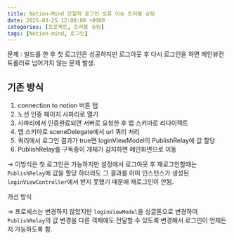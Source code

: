 ```yaml
---
title: Notion-Mind 간헐적 로그인 오류 이슈 트러블 슈팅
date: 2025-03-25 12:00:00 +0900
categories: [프로젝트, 트러블 슈팅]
tags: [Notion-mind, 로그인]
---
```



문제 : 빌드를 한 후 첫 로그인은 성공하지만 로그아웃 후 다시 로그인을 하면 메인뷰컨트롤러로 넘어가지 않는 문제 발생.

## 기존 방식

1. connection to notion 버튼 탭
2. 노션 인증 페이지 사파리로 열기
3. 사파리에서 인증완료되면 서버로 요청한 후 앱 스키마로 리다이렉트
4. 앱 스키마로 sceneDelegate에서 url 쿼리 처리
5. 쿼리에서 로그인 결과가 true면 loginViewModel의 PublishRelay에 값 할당
6. PublishRelay를 구독중이 개체가 감지하면 메인화면으로 이동

→ 이방식은 첫 로그인은 가능하지만 설정에서 로그아웃 후 재로그인할때는 `PublishRelay`에 값을 할당 하더라도 그 결과를 이미 인스턴스가 생성된 `loginViewController`에서 받지 못했기 때문에 재로그인이 안됨.

개선 방식

→ 프로세스는 변경하지 않았지만 `loginViewModel`을 싱글톤으로 변경하여 `PublishRelay`의 값 변경을 다른 객체에도 전달할 수 있도록 변경해서 로그인이 언제든지 가능하도록 함.

